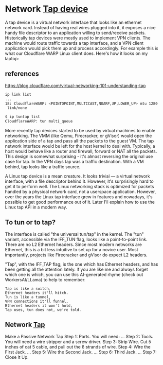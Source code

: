 # Network **[Tap device](https://blog.cloudflare.com/virtual-networking-101-understanding-tap)**

A tap device is a virtual network interface that looks like an ethernet network card. Instead of having real wires plugged into it, it exposes a nice handy file descriptor to an application willing to send/receive packets. Historically tap devices were mostly used to implement VPN clients. The machine would route traffic towards a tap interface, and a VPN client application would pick them up and process accordingly. For example this is what our Cloudflare WARP Linux client does. Here's how it looks on my laptop:

## references

<https://blog.cloudflare.com/virtual-networking-101-understanding-tap>

```bash
ip link list
...
18: CloudflareWARP: <POINTOPOINT,MULTICAST,NOARP,UP,LOWER_UP> mtu 1280 qdisc mq state UNKNOWN mode DEFAULT group default qlen 500
 link/none

$ ip tuntap list
CloudflareWARP: tun multi_queue
```

More recently tap devices started to be used by virtual machines to enable networking. The VMM (like Qemu, Firecracker, or gVisor) would open the application side of a tap and pass all the packets to the guest VM. The tap network interface would be left for the host kernel to deal with. Typically, a host would behave like a router and firewall, forward or NAT all the packets. This design is somewhat surprising - it's almost reversing the original use case for tap. In the VPN days tap was a traffic destination. With a VM behind, tap looks like a traffic source.

A Linux tap device is a mean creature. It looks trivial — a virtual network interface, with a file descriptor behind it. However, it's surprisingly hard to get it to perform well. The Linux networking stack is optimized for packets handled by a physical network card, not a userspace application. However, over the years the Linux tap interface grew in features and nowadays, it's possible to get good performance out of it. Later I'll explain how to use the Linux tap API in a modern way.

## To tun or to tap?

The interface is called "the universal tun/tap" in the kernel. The "tun" variant, accessible via the IFF_TUN flag, looks like a point-to-point link. There are no L2 Ethernet headers. Since most modern networks are Ethernet, this is a bit less intuitive to set up for a novice user. Most importantly, projects like Firecracker and gVisor do expect L2 headers.

"Tap", with the IFF_TAP flag, is the one which has Ethernet headers, and has been getting all the attention lately. If you are like me and always forget which one is which, you can use this  AI-generated rhyme (check out WorkersAI/LLama) to help to remember:

```rhyme
Tap is like a switch,
Ethernet headers it'll hitch.
Tun is like a tunnel,
VPN connections it'll funnel.
Ethernet headers it won't hold,
Tap uses, tun does not, we're told.
```

## Network **[Tap](https://www.instructables.com/Make-a-Passive-Network-Tap/)**

Make a Passive Network Tap
Step 1: Parts. You will need: ...
Step 2: Tools. You will need a wire stripper and a screw driver.
Step 3: Strip Wire. Cut 5 inches of cat 5 cable, and pull out the 8 strands of wire.
Step 4: Wire the First Jack. ...
Step 5: Wire the Second Jack. ...
Step 6: Third Jack. ...
Step 7: Close It Up.
